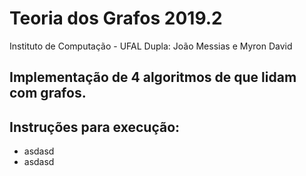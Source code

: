 # Teoria dos Grafos 2019.2
Instituto de Computação - UFAL
Dupla: João Messias e Myron David


## Implementação de 4 algoritmos de que lidam com grafos.

## Instruções para execução:

* asdasd
* asdasd

